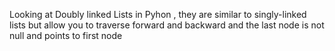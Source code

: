 Looking at Doubly linked Lists in Pyhon , they are similar to singly-linked lists but allow you to traverse forward and backward and the last node is not null and points to first node 
